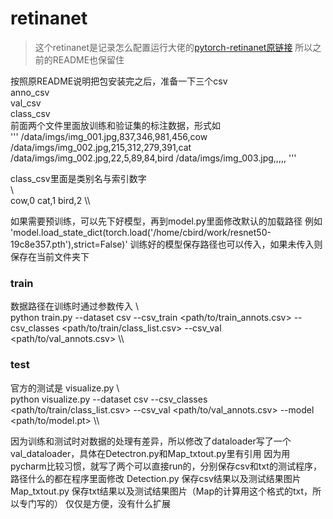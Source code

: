 # retinanet

> 这个retinanet是记录怎么配置运行大佬的[pytorch-retinanet原链接](https://github.com/yhenon/pytorch-retinanet) 所以之前的README也保留住

按照原README说明把包安装完之后，准备一下三个csv  
anno_csv  
val_csv  
class_csv  
前面两个文件里面放训练和验证集的标注数据，形式如  
'''
/data/imgs/img_001.jpg,837,346,981,456,cow
/data/imgs/img_002.jpg,215,312,279,391,cat
/data/imgs/img_002.jpg,22,5,89,84,bird
/data/imgs/img_003.jpg,,,,,
'''

class_csv里面是类别名与索引数字  
\\\
cow,0
cat,1
bird,2
\\\
  
  如果需要预训练，可以先下好模型，再到model.py里面修改默认的加载路径
例如
'model.load_state_dict(torch.load('/home/cbird/work/resnet50-19c8e357.pth'),strict=False)'
训练好的模型保存路径也可以传入，如果未传入则保存在当前文件夹下

### train
数据路径在训练时通过参数传入
\\\
python train.py --dataset csv --csv_train <path/to/train_annots.csv>  --csv_classes <path/to/train/class_list.csv>  --csv_val <path/to/val_annots.csv>
\\\

### test
官方的测试是 visualize.py
\\\
python visualize.py --dataset csv --csv_classes <path/to/train/class_list.csv>  --csv_val <path/to/val_annots.csv> --model <path/to/model.pt>
\\\

因为训练和测试时对数据的处理有差异，所以修改了dataloader写了一个val_dataloader，具体在Detectron.py和Map_txtout.py里有引用
因为用pycharm比较习惯，就写了两个可以直接run的，分别保存csv和txt的测试程序，路径什么的都在程序里面修改
Detection.py   保存csv结果以及测试结果图片
Map_txtout.py  保存txt结果以及测试结果图片（Map的计算用这个格式的txt，所以专门写的）
仅仅是方便，没有什么扩展
